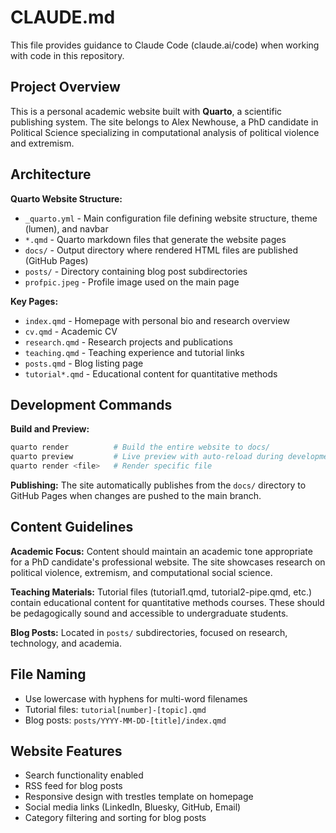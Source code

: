 # CLAUDE.md

This file provides guidance to Claude Code (claude.ai/code) when working with code in this repository.

## Project Overview

This is a personal academic website built with **Quarto**, a scientific publishing system. The site belongs to Alex Newhouse, a PhD candidate in Political Science specializing in computational analysis of political violence and extremism.

## Architecture

**Quarto Website Structure:**
- `_quarto.yml` - Main configuration file defining website structure, theme (lumen), and navbar
- `*.qmd` - Quarto markdown files that generate the website pages
- `docs/` - Output directory where rendered HTML files are published (GitHub Pages)
- `posts/` - Directory containing blog post subdirectories
- `profpic.jpeg` - Profile image used on the main page

**Key Pages:**
- `index.qmd` - Homepage with personal bio and research overview
- `cv.qmd` - Academic CV
- `research.qmd` - Research projects and publications
- `teaching.qmd` - Teaching experience and tutorial links
- `posts.qmd` - Blog listing page
- `tutorial*.qmd` - Educational content for quantitative methods

## Development Commands

**Build and Preview:**
```bash
quarto render          # Build the entire website to docs/
quarto preview         # Live preview with auto-reload during development
quarto render <file>   # Render specific file
```

**Publishing:**
The site automatically publishes from the `docs/` directory to GitHub Pages when changes are pushed to the main branch.

## Content Guidelines

**Academic Focus:** Content should maintain an academic tone appropriate for a PhD candidate's professional website. The site showcases research on political violence, extremism, and computational social science.

**Teaching Materials:** Tutorial files (tutorial1.qmd, tutorial2-pipe.qmd, etc.) contain educational content for quantitative methods courses. These should be pedagogically sound and accessible to undergraduate students.

**Blog Posts:** Located in `posts/` subdirectories, focused on research, technology, and academia.

## File Naming

- Use lowercase with hyphens for multi-word filenames
- Tutorial files: `tutorial[number]-[topic].qmd`
- Blog posts: `posts/YYYY-MM-DD-[title]/index.qmd`

## Website Features

- Search functionality enabled
- RSS feed for blog posts
- Responsive design with trestles template on homepage
- Social media links (LinkedIn, Bluesky, GitHub, Email)
- Category filtering and sorting for blog posts